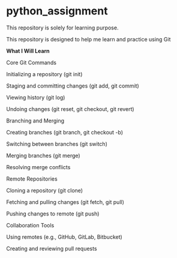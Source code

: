 # python_assignment
This repository is solely for learning purpose. 

This repository is designed to help me learn and practice using Git

**What I Will Learn**

Core Git Commands

Initializing a repository (git init)

Staging and committing changes (git add, git commit)

Viewing history (git log)

Undoing changes (git reset, git checkout, git revert)

Branching and Merging

Creating branches (git branch, git checkout -b)

Switching between branches (git switch)

Merging branches (git merge)

Resolving merge conflicts

Remote Repositories

Cloning a repository (git clone)

Fetching and pulling changes (git fetch, git pull)

Pushing changes to remote (git push)

Collaboration Tools

Using remotes (e.g., GitHub, GitLab, Bitbucket)

Creating and reviewing pull requests
